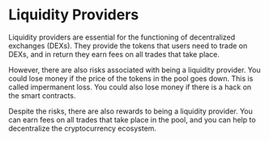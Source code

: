 # Liquidity Providers

Liquidity providers are essential for the functioning of decentralized exchanges (DEXs). They provide the tokens that users need to trade on DEXs, and in return they earn fees on all trades that take place.

However, there are also risks associated with being a liquidity provider. You could lose money if the price of the tokens in the pool goes down. This is called impermanent loss. You could also lose money if there is a hack on the smart contracts.

Despite the risks, there are also rewards to being a liquidity provider. You can earn fees on all trades that take place in the pool, and you can help to decentralize the cryptocurrency ecosystem.
